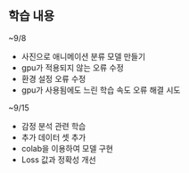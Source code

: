 ## 학습 내용

~9/8

+ 사진으로 애니메이션 분류 모델 만들기
+ gpu가 적용되지 않는 오류 수정
+ 환경 설정 오류 수정
+ gpu가 사용됨에도 느린 학습 속도 오류 해결 시도

~9/15

+ 감정 분석 관련 학습
+ 추가 데이터 셋 추가
+ colab을 이용하여 모델 구현
+ Loss 값과 정확성 개선



